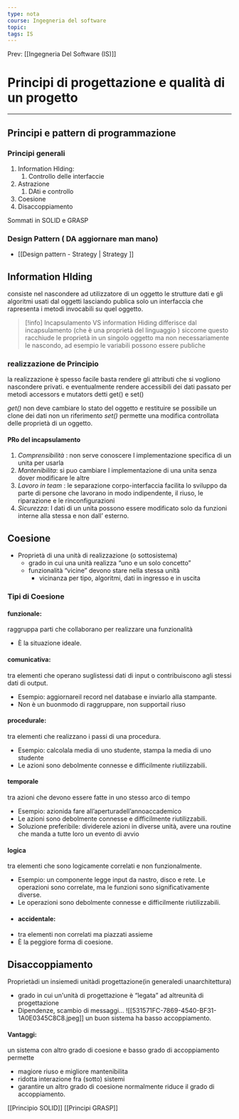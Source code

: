 ```yaml
---
type: nota
course: Ingegneria del software
topic: 
tags: IS
---
```


Prev: [[Ingegneria Del Software (IS)]]

# Principi di progettazione e qualità di un progetto
---
## Principi e pattern di programmazione 


### Principi generali
1. Information HIding:
	1. Controllo delle interfaccie
2. Astrazione 
	1. DAti e controllo
3. Coesione 
4. Disaccoppiamento

Sommati in SOLID e GRASP

### Design Pattern ( DA aggiornare man mano)
- [[Design pattern - Strategy | Strategy ]]
	


## Information HIding
consiste nel nascondere ad utilizzatore di un oggetto le strutture  dati e gli algoritmi usati dal oggetti lasciando publica solo un interfaccia che rapresenta i metodi invocabili su quel oggetto.


>[!info]  Incapsulamento VS information Hiding
>differisce dal incapsulamento  (che è una proprietà del linguaggio ) siccome questo racchiude le proprietà in un singolo oggetto ma non necessariamente le nascondo, ad esempio le variabili possono essere publiche  
### realizzazione de Principio 
la realizzazione è spesso facile basta rendere gli attributi che si vogliono nascondere privati. e eventualmente rendere accessibili dei dati passato per metodi accessors e mutators  detti get() e set()

_get()_ non deve cambiare lo stato del oggetto e restituire se possibile un clone dei dati non un riferimento 
_set()_ permette una modifica controllata delle proprietà di un oggetto.


#### PRo del incapsulamento
1. _Comprensibilità_ : non serve conoscere l implementazione specifica di un unita per usarla 
2. _Mantenibilita_: si puo cambiare l implementazione di una unita senza dover modificare le altre
3. _Lavoro in team_ : le separazione corpo-interfaccia facilita lo sviluppo da parte di persone che lavorano in modo indipendente, il riuso, le riparazione e le rinconfigurazioni
4. _Sicurezza_: I dati di un unita possono essere modificato solo da funzioni interne alla stessa e non dall’ esterno.

## Coesione
- Proprietà di una unità di realizzazione (o sottosistema)
	- grado in cui una unità realizza “uno e un solo concetto”
	- funzionalità “vicine” devono stare nella stessa unità 
		- vicinanza per tipo, algoritmi, dati in ingresso e in uscita


### Tipi di Coesione 
####  funzionale:
raggruppa parti che collaborano per realizzare una funzionalità 
- È la situazione ideale.
#### comunicativa: 
tra elementi che operano suglistessi dati di input o contribuiscono agli stessi dati di output. 
- Esempio: aggiornareil record nel database e inviarlo alla stampante. 
- Non è un buonmodo di raggruppare, non supportail riuso
#### procedurale:
tra elementi che realizzano i passi di una procedura. 
- Esempio: calcolala media di uno studente, stampa la media di uno studente 
- Le azioni sono debolmente connesse e difficilmente riutilizzabili.

#### temporale
tra azioni che devono essere fatte in uno stesso arco di tempo 
- Esempio: azionida fare all’aperturadell’annoaccademico
- Le azioni sono debolmente connesse e difficilmente riutilizzabili. 
- Soluzione preferibile: dividerele azioni in diverse unità, avere una routine che manda a tutte loro un evento di avvio 
#### logica
tra elementi che sono logicamente correlati e non funzionalmente. 
- Esempio: un componente legge input da nastro, disco e rete. Le operazioni sono correlate, ma le funzioni sono significativamente diverse. 
- Le operazioni sono debolmente connesse e difficilmente riutilizzabili. 
- #### accidentale:
- tra elementi non correlati ma piazzati assieme 
- È la peggiore forma di coesione.

## Disaccoppiamento 
Proprietàdi un insiemedi unitàdi progettazione(in generaledi unaarchitettura) 
- grado in cui un'unità di progettazione è  “legata” ad altreunità di progettazione
- Dipendenze, scambio di messaggi…
![[531571FC-7869-4540-BF31-1A0E0345C8C8.jpeg]]
un buon sistema ha basso accoppiamento. 


#### Vantaggi:
un sistema con altro grado di coesione e basso grado di accoppiamento permette
- magiore riuso e migliore mantenibilita 
- ridotta interazione fra (sotto) sistemi
- garantire un altro grado di coesione normalmente riduce il grado di accoppiamento. 

[[Principio SOLID]]
[[Principi GRASP]]
